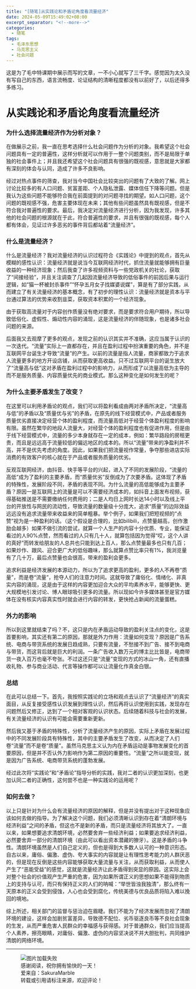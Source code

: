 ```yaml
---
title: "[随笔]从实践论和矛盾论角度看流量经济"
date: 2024-05-09T15:49:02+08:00
excerpt_separator: "<!--more-->"
categories:
  - 随笔
tags:
  - 毛泽东思想
  - 马克思主义
  - 社会问题
---
```

这是为了毛中特课期中展示而写的文章，一不小心就写了三千字。感觉因为太久没有写自己的东西，语言流畅度、论证结构的清晰程度都没有以前好了，以后还得多多练习。
<!--more-->
# 从实践论和矛盾论角度看流量经济

### 为什么选择流量经济作为分析对象？

在做展示之前，我一直在思考选择什么社会问题作为分析的对象。我希望这个社会问题具有一定的普遍性，这样分析就可以作用于一整个问题类别，而不是局限于单独的社会事件上；并且我还希望这个社会问题具有很强的既视感，意思就是大家都有深刻的体会与认同，造成了许多不良影响。

经过对热点事件的筛查，我对当今中国社会比较突出的问题有了大致的了解。网上讨论比较多的有人口问题、贫富差距、个人隐私泄露、媒体信任下降等问题。但是我认为这些问题不能够符合我在前面提到的对问题寻找的期望。如人口问题，这个问题的既视感不强，危害主要体现在未来；其他有些问题虽然具有既视感，但是不符合我对普遍性的要求。最后，我决定对流量经济进行分析，因为我发现，许多其他的社会问题的根源就在于此，符合普遍性的要求，并且有很强的既视感，每个人都有体会，见证过许多恶劣的事件背后都站着“流量经济”。

### 什么是流量经济？

什么是流量经济？我对流量经济的认识过程符合《实践论》中提到的观点，首先从模糊的感性认识：流量经济就是说当今互联网经济时代，抓住流量就能够拥有巨量收益的一种经济现象；然后我查了许多视频资料与一些党政机关的社论，获取了“间接经验”，并且关注调查了几起因流量经济导致的低俗事件的前因后果与运行逻辑，如“猫一杯被封杀事件”“怀孕五月女子找媒婆说媒”，算是有了部分实践，从而建立了有关流量经济的基本概念，有了初步的理性认识：流量经济就是资本与平台通过算法的优势来收割韭菜，获取资本积累的一个经济现象。

由于获取高流量对于内容创作质量没有绝对要求，而是要求符合用户期待，所以导致低俗化、虚假性、煽动性内容的涌现，这是流量经济的伴随现象，也是诸多社会问题的来源。

后面我又去观摩了更多的观点，发现之前的认识其实并不准确，这应当属于认识的一次迭代。“流量”实际上一直都存在，并且在盈利过程中扮演重要的角色，并不是互联网平台诞生才导致“流量”的产生。以前的流量是指人流量，商家都致力于追求人流量更多的地方开设店铺，从而获取更高收益。只不过互联网平台的诞生放大了“流量高与低”这对矛盾在盈利过程中的影响力，从而形成了以流量高低为主导的而不是服务质量、内容质量优先的商业模式。那么这种变化是如何发生的呢？

### 为什么主要矛盾发生了改变？

在这里可以利用矛盾论的观点，我们可以将盈利看成由两对矛盾所决定，“流量高与低”的矛盾以及“质量优与劣”的矛盾，在原先的线下经营模式中，产品或者服务质量优劣直接决定经营个体的盈利程度，而流量高低对于经营个体盈利程度的影响有限。虽然在繁华的地段人流量大，对经营个体的盈利程度也有促进作用，但是由于线下经营模式中，流量的多少本身就存在一定的成本，例如：繁华路段的房租更贵，而且是远远高于流量较低的偏远地区的成本的。所以“流量”带来的净盈利并不高，并不是优先考虑的角度。因此，如果我们把流量视作常量，争夺那些进店实际消费的有效客户的核心就在于产品或者服务质量的优劣。

反观互联网经济，由抖音、快手等平台的兴起，进入了不同的发展阶段，“流量的高低”成为了盈利的主要矛盾，而“质量优劣”反倒成为了次要矛盾。这体现了矛盾的特殊性，发展阶段不同，矛盾的表现不同。为什么流量的高低能够成为主要矛盾？原因一是互联网上的流量是可以不需要经济成本的，如抖音上面发布视频，获得基础推送是不需要缴纳任何费用的；二是人均日上网时长达14小时以及线上平台的开放性与网民的流动性，导致流量的数量级十分庞大，追求“质量”的边际效益远远没有追求流量带来收益来的简单粗暴。举个例子，如果我们把短视频的“点赞”视为是一种盈利的话。（这个假设是合理的，比如bilibili，点赞量越高，创作激励会越多）如果不做引流的尝试，就算一个人生产的内容十分优质、专业，能保证看过的人90%点赞，然而看过的人只有几十人，就算包括因为觉得“哎，这个人讲的真好”而转发给朋友的人总共也只能到达上百人，那么点赞量最多也只有几百；如果炒作、跟风、迎合更广大的低俗趣味，那么就算点赞比率只有1%，我浏览量有了几十万，最后点赞量也会很高，带来的盈利会更多。

追求利益是经济发展的本源动力，所以为了追求更高的盈利，更多的人不再卷“质量”，而是卷“流量”，抢夺人们的注意力时间。这就导致了庸俗化、情绪化、非真实内容的涌现，这是由于这样的内容更加迎合大众的平均素养水平，能够更快、更大规模地引发讨论、博人眼球吸引更多的流量。所以现如今许多媒体甚至是官方媒体在没有核实内容真实性时就会进行内容的转发，更快抢占新闻的流量蛋糕。

### 外力的影响

所以到这里就结束了吗？不，这只是内在矛盾运动导致的盈利关注点的变化，这是首要影响，其实还有第二的原因，那就是外力作用：流量如何变现？原因是广告系统、电商与带货系统的发展日趋成熟，只要有流量，不愁接不到广告、接不到电商与带货，而这背后就是巨大的利润。一条广告收入数万元的博主比比皆是，电商带货一夜入百万也毫不夸张。不过这还只是“流量”变现的方式的冰山一角，还有直播收礼物、参与商业活动、代言等操作都可以让流量化作真金白银。

### 总结

在此可以总结一下。首先，我按照实践论的立场和观点去认识了“流量经济”的真实面目，从反复接受感性认识发展到理性认识，然后再将认识使用到实践，发现存在问题然后又修正，达到了一个相对客观的认识状态。后续随着科技与社会的发展，有关流量经济的认识有可能会需要重新更新。

然后我又基于矛盾的特殊性，分析了流量经济产生的原因，实际上矛盾在发展过程中的不同发展阶段具有特殊性，其中的主要矛盾发生了改变，从而决定了人们卷“流量”而不是卷“质量”。虽然马克思主义认为内在矛盾运动是事物发展变化的首要原因，但是并不否认外力影响作为第二原因的重要性。“流量”之所以能变现，就是因为广告系统、电商带货系统的蓬勃发展。

经过此次将“实践论”和“矛盾论”指导分析的实践，我对二者的认识更加深刻，也更加认同二者的正确性，这何尝不也是一种实践论的运用呢？

### 如何去做？

以上只是针对为什么会有流量经济的原因的解释，但是并没有提出对于这种现象应该如何去做的指导。为了解决这个问题，我们必须清晰认识到存在着“清朗环境与经济利益”之间的矛盾，但这也不是新的矛盾，而只是流量经济将其放大了。一直以来，如果想要追求清朗环境，必然要舍弃一些经济利益；如果要追求经济利益，必然要舍弃一部分的清朗环境（由此可以看出资本潜藏的獠牙）。这是矛盾的斗争性。清朗环境虽然是人们自己定义的，但也是得到大多数人认可的一种意识形态。自古以来，庸俗、偏激、虚伪、夸大事实的内容就是让有理性思考能力的人群厌恶的，但是现在反倒是这些内容能够获取大量流量与关注，从而获取利益，从而使人产生了“恶能受益”的感觉，这就是流量经济让此矛盾得到突显的原因。这实际上会对整个社会的价值观产生严重的危害，因为如果所谓正义的思想如果不能得到物质上的支持与认可，而只有保持正义的人们的呐喊：“举世皆浊我独清”，那么终有一天原本的正义会受到侵蚀，人心也会受到腐化，传统美德与优良品质将陷入难以挽回的境地。

综上所述，相关部门的监督与惩治迫在眉睫。我们不能为了经济发展而忽视了清朗环境的建设，这样会加剧贫富差异，导致德不配位、劣币驱逐良币等不良社会现象的生发，从而严重危害人民群众的幸福感与获得感。对于普通群众，我们应当提高个人素养，擦亮眼睛，对庸俗、偏激、虚伪的内容坚决说不并大胆批判，共同维护清朗的网络环境。



---
<figure>
  <img src="/sakuramarble/assets/images/thanks.png" alt="图片加载失败">
  <figcaption>
  感谢阅读，祝你拥有愉快的一天！
  <br>
  爱来自：SakuraMarble
  <br>
  转载或引用请标注来源，欢迎评论！
  </figcaption>
</figure>

<script src="https://utteranc.es/client.js"
        repo="SakuraMarble/sakuramarble"
        issue-term="pathname"
        label="?"
        theme="github-dark"
        crossorigin="anonymous"
        async>
</script>
  
